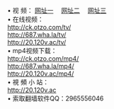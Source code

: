 &#8226; 视 频：
<a href="http://ck.otzo.com/tv/" target="_blank">网址一</a>
　<a href="http://687.wha.la/mp4/" target="_blank">网址二</a>
　<a href="http://20.120v.ac/" target="_blank">网址三</a><br />
&#8226; 在线视频：<br />
  <a href="http://ck.otzo.com/tv/" target="_blank">http://ck.otzo.com/tv/</a><br />
  <a href="http://687.wha.la/tv/" target="_blank">http://687.wha.la/tv/</a><br />
  <a href="http://20.120v.ac/tv/" target="_blank">http://20.120v.ac/tv/</a><br />
&#8226; mp4视频下载：<br />
  <a href="http://ck.otzo.com/mp4/" target="_blank">http://ck.otzo.com/mp4/</a><br />
  <a href="http://687.wha.la/mp4/" target="_blank">http://687.wha.la/mp4/</a><br />
  <a href="http://20.120v.ac/mp4/" target="_blank">http://20.120v.ac/mp4/</a><br />
&#8226; 視 頻 小 站：　<br />
  <a href="http://20.120v.ac" target="_blank">http://20.120v.ac</a><br />
&#8226; 索取翻墙软件QQ：2965556046<br />

